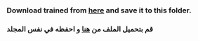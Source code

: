 ### Download trained from [here](https://www.dropbox.com/s/60kmv0u0xtvz1s5/model.h5?dl=0) and save it to this folder.

### قم بتحميل الملف من [هنا](https://www.dropbox.com/s/60kmv0u0xtvz1s5/model.h5?dl=0) و احفظه في نفس المجلد